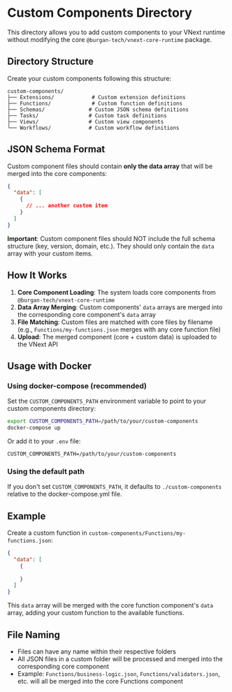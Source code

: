 # Custom Components Directory

This directory allows you to add custom components to your VNext runtime without modifying the core `@burgan-tech/vnext-core-runtime` package.

## Directory Structure

Create your custom components following this structure:

```
custom-components/
├── Extensions/            # Custom extension definitions
├── Functions/             # Custom function definitions  
├── Schemas/              # Custom JSON schema definitions
├── Tasks/                # Custom task definitions
├── Views/                # Custom view components
└── Workflows/            # Custom workflow definitions
```

## JSON Schema Format

Custom component files should contain **only the data array** that will be merged into the core components:

```json
{
  "data": [
    {
      // ... another custom item
    }
  ]
}
```

**Important**: Custom component files should NOT include the full schema structure (key, version, domain, etc.). They should only contain the `data` array with your custom items.

## How It Works

1. **Core Component Loading**: The system loads core components from `@burgan-tech/vnext-core-runtime`
2. **Data Array Merging**: Custom components' `data` arrays are merged into the corresponding core component's `data` array
3. **File Matching**: Custom files are matched with core files by filename (e.g., `Functions/my-functions.json` merges with any core function file)
4. **Upload**: The merged component (core + custom data) is uploaded to the VNext API

## Usage with Docker

### Using docker-compose (recommended)

Set the `CUSTOM_COMPONENTS_PATH` environment variable to point to your custom components directory:

```bash
export CUSTOM_COMPONENTS_PATH=/path/to/your/custom-components
docker-compose up
```

Or add it to your `.env` file:

```env
CUSTOM_COMPONENTS_PATH=/path/to/your/custom-components
```

### Using the default path

If you don't set `CUSTOM_COMPONENTS_PATH`, it defaults to `./custom-components` relative to the docker-compose.yml file.

## Example

Create a custom function in `custom-components/Functions/my-functions.json`:

```json
{
  "data": [
    {
      
    }
  ]
}
```

This `data` array will be merged with the core function component's `data` array, adding your custom function to the available functions.

## File Naming

- Files can have any name within their respective folders
- All JSON files in a custom folder will be processed and merged into the corresponding core component
- Example: `Functions/business-logic.json`, `Functions/validators.json`, etc. will all be merged into the core Functions component
